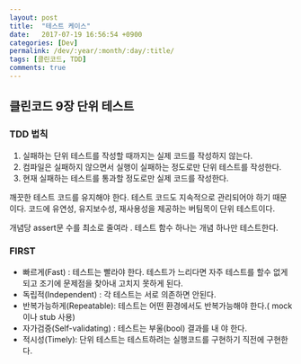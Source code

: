 ```yaml
---
layout: post
title:  "테스트 케이스"
date:   2017-07-19 16:56:54 +0900
categories: [Dev]
permalink: /dev/:year/:month/:day/:title/
tags: [클린코드, TDD]
comments: true
---
```



## 클린코드 9장 단위 테스트
### TDD 법칙
1. 실패하는 단위 테스트를 작성할 때까지는 실제 코드를 작성하지 않는다.
2. 컴파일은 실패하지 않으면서 실행이 실패하는 정도로만 단위 테스트를 작성한다.
3. 현재 실패하는 테스트를 통과할 정도로만 실제 코드를 작성한다.

깨끗한 테스트 코드를 유지해야 한다. 테스트 코드도 지속적으로 관리되어야 하기 때문이다.
코드에 유연성, 유지보수성, 재사용성을 제공하는 버팀목이 단위 테스트이다.

개념당 assert문 수를 최소로 줄여라 .
테스트 함수 하나는 개념 하나만 테스트한다.

### FIRST
- 빠르게(Fast) : 테스트는 빨라야 한다. 테스트가 느리다면 자주 테스트를 할수 없게 되고 조기에 문제점을 찾아내 고치지 못하게 된다.
- 독립적(Independent) : 각 테스트는 서로 의존하면 안된다.
- 반복가능하게(Repeatable): 테스트는 어떤 환경에서도 반복가능해야 한다.( mock 이나 stub 사용)
- 자가검증(Self-validating) : 테스트는 부울(bool) 결과를 내 야 한다.
- 적시성(Timely): 단위 테스트는 테스트하려는 실행코드를 구현하기 직전에 구현한다.
